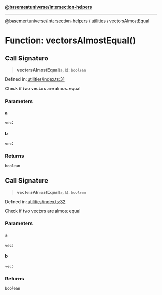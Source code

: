 [**@basementuniverse/intersection-helpers**](../../README.md)

***

[@basementuniverse/intersection-helpers](../../README.md) / [utilities](../README.md) / vectorsAlmostEqual

# Function: vectorsAlmostEqual()

## Call Signature

> **vectorsAlmostEqual**(`a`, `b`): `boolean`

Defined in: [utilities/index.ts:31](https://github.com/basementuniverse/intersection-helpers/blob/39011b43f2fd5dca5c24f1c152bb983bef87ec23/src/utilities/index.ts#L31)

Check if two vectors are almost equal

### Parameters

#### a

`vec2`

#### b

`vec2`

### Returns

`boolean`

## Call Signature

> **vectorsAlmostEqual**(`a`, `b`): `boolean`

Defined in: [utilities/index.ts:32](https://github.com/basementuniverse/intersection-helpers/blob/39011b43f2fd5dca5c24f1c152bb983bef87ec23/src/utilities/index.ts#L32)

Check if two vectors are almost equal

### Parameters

#### a

`vec3`

#### b

`vec3`

### Returns

`boolean`
